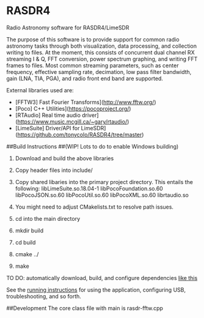 # RASDR4
Radio Astronomy software for RASDR4/LimeSDR

The purpose of this software is to provide support for common radio astronomy tasks through both visualization, data processing, and collection writing to files.
At the moment, this consists of concurrent dual channel RX streaming I & Q, FFT conversion, power spectrum graphing, and writing FFT frames to files.
Most common streaming parameters, such as center frequency, effective sampling rate, decimation, low pass filter bandwidth, gain (LNA, TIA, PGA), and radio front end band
are supported.

External libraries used are:
 - [FFTW3]     Fast Fourier Transforms](http://www.fftw.org/)
 - [Poco]      C++ Utilities](https://pocoproject.org/)
 - [RTAudio]   Real time audio driver](https://www.music.mcgill.ca/~gary/rtaudio/)
 - [LimeSuite] Driver/API for LimeSDR](https://github.com/tonycolo/RASDR4/tree/master)

##Build Instructions
##(WIP! Lots to do to enable Windows building)
1.  Download and build the above libraries
2.  Copy header files into include/
3.  Copy shared libaries into the primary project directory.
This entails the following:
libLimeSuite.so.18.04-1
libPocoFoundation.so.60
libPocoJSON.so.60
libPocoUtil.so.60
libPocoXML.so.60
librtaudio.so

4.  You might need to adjust CMakelists.txt to resolve path issues.
5.  cd into the main directory
6.  mkdir build
7.  cd build
8.  cmake ../
9.  make

TO DO:  automatically download, build, and configure dependencies [like this](https://github.com/bvacaliuc/fftw-calc/blob/master/dependencies/fftw/CMakeLists.txt)

See the [running instructions](https://tinyurl.com/yadlzbhp) for using the application, configuring USB, troubleshooting, and so forth.

##Development
The core class file with main is rasdr-fftw.cpp

